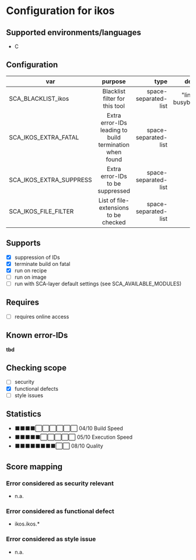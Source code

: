 # Configuration for ikos

## Supported environments/languages

* C

## Configuration

| var | purpose | type | default |
| ------------- |:-------------:| -----:| -----:
| SCA_BLACKLIST_ikos | Blacklist filter for this tool | space-separated-list | "linux-* busybox.*"
| SCA_IKOS_EXTRA_FATAL | Extra error-IDs leading to build termination when found | space-separated-list | ""
| SCA_IKOS_EXTRA_SUPPRESS | Extra error-IDs to be suppressed | space-separated-list | ""
| SCA_IKOS_FILE_FILTER | List of file-extensions to be checked | space-separated-list | ".c"

## Supports

* [x] suppression of IDs
* [x] terminate build on fatal
* [x] run on recipe
* [ ] run on image
* [ ] run with SCA-layer default settings (see SCA_AVAILABLE_MODULES)

## Requires

* [ ] requires online access

## Known error-IDs

__tbd__

## Checking scope

* [ ] security
* [x] functional defects
* [ ] style issues

## Statistics

* ⬛⬛⬛⬛⬜⬜⬜⬜⬜⬜ 04/10 Build Speed
* ⬛⬛⬛⬛⬛⬜⬜⬜⬜⬜ 05/10 Execution Speed
* ⬛⬛⬛⬛⬛⬛⬛⬛⬜⬜ 08/10 Quality

## Score mapping

### Error considered as security relevant

* n.a.

### Error considered as functional defect

* ikos.ikos.*

### Error considered as style issue

* n.a.
